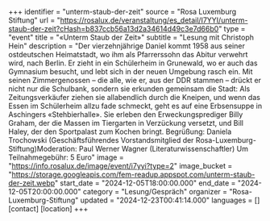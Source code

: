 +++
identifier = "unterm-staub-der-zeit"
source = "Rosa Luxemburg Stiftung"
url = "https://rosalux.de/veranstaltung/es_detail/I7YYI/unterm-staub-der-zeit?cHash=b837ccb56a13d2a34614d49c3e7d66b0"
type = "event"
title = "«Unterm Staub der Zeit»"
subtitle = "Lesung mit Christoph Hein"
description = "Der vierzehnjährige Daniel kommt 1958 aus seiner ostdeutschen Heimatstadt, wo ihm als Pfarrerssohn das Abitur verwehrt wird, nach Berlin. Er zieht in ein Schülerheim in Grunewald, wo er auch das Gymnasium besucht, und lebt sich in der neuen Umgebung rasch ein. Mit seinen Zimmergenossen – die alle, wie er, aus der DDR stammen – drückt er nicht nur die Schulbank, sondern sie erkunden gemeinsam die Stadt: Als Zeitungsverkäufer ziehen sie allabendlich durch die Kneipen, und wenn das Essen im Schülerheim allzu fade schmeckt, geht es auf eine Erbsensuppe in Aschingers «Stehbierhalle». Sie erleben den Erweckungsprediger Billy Graham, der die Massen im Tiergarten in Verzückung versetzt, und Bill Haley, der den Sportpalast zum Kochen bringt.
Begrüßung: Daniela Trochowski (Geschäftsführendes Vorstandsmitglied der Rosa-Luxemburg-Stiftung)Moderation: Paul Werner Wagner (Literaturwissenschaftler)
Um 
Teilnahmegebühr: 5 Euro"
image = "https://info.rosalux.de/image/event/i7yyi?type=2"
image_bucket = "https://storage.googleapis.com/fem-readup.appspot.com/unterm-staub-der-zeit.webp"
start_date = "2024-12-05T18:00:00.000"
end_date = "2024-12-05T20:00:00.000"
category = "Lesung/Gespräch"
organizer = "Rosa-Luxemburg-Stiftung"
updated = "2024-12-23T00:41:14.000"
languages = []
[contact]
[location]
+++